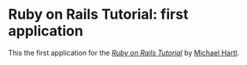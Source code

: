 # Ruby on Rails Tutorial: first application

This the first application for the 
[*Ruby on Rails Tutorial*](http://railstutorial.org/)
by [Michael Hartl](http://michaelhartl.com/).